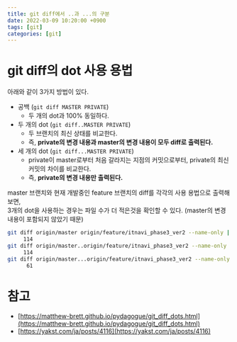 ```yaml
---
title: git diff에서 ..과 ...의 구분
date: 2022-03-09 10:20:00 +0900
tags: [git]
categories: [git]
---
```


# git diff의 dot 사용 용법

아래와 같이 3가지 방법이 있다.

* 공백 (`git diff MASTER PRIVATE`)
  * 두 개의 dot과 100% 동일하다.
* 두 개의 dot (`git diff..MASTER PRIVATE`)
  * 두 브랜치의 최신 상태를 비교한다.
  * 즉, **private의 변경 내용과 master의 변경 내용이 모두 diff로 출력된다.**
* 세 개의 dot (`git diff...MASTER PRIVATE`)
  * private이 master로부터 처음 갈라지는 지점의 커밋으로부터, private의 최신 커밋의 차이를 비교한다.
  * 즉, **private의 변경 내용만 출력된다.**

master 브랜치와 현재 개발중인 feature 브랜치의 diff를 각각의 사용 용법으로 출력해보면,   
3개의 dot을 사용하는 경우는 파일 수가 더 적은것을 확인할 수 있다. (master의 변경 내용이 포함되지 않았기 때문)

```bash
git diff origin/master origin/feature/itnavi_phase3_ver2 --name-only | wc -l
     114
git diff origin/master..origin/feature/itnavi_phase3_ver2 --name-only | wc -l
     114
git diff origin/master...origin/feature/itnavi_phase3_ver2 --name-only | wc -l
      61
```

# 참고

* [https://matthew-brett.github.io/pydagogue/git_diff_dots.html](https://matthew-brett.github.io/pydagogue/git_diff_dots.html)
* [https://yakst.com/ja/posts/4116](https://yakst.com/ja/posts/4116)